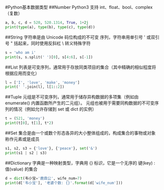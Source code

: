 #Python基本数据类型
##Number
Python3 支持 int、float、bool、complex（复数）
```python
a, b, c, d = 520, 520.1314, True, 1+2j
print(type(a), type(b), type(c), type(d))
```
##String
字符串是由 Unicode 码位构成的不可变 序列，字符串用单引号 ' 或双引号 " 括起来，同时使用反斜杠 \ 转义特殊字符
```python
s = 'who am i'
print(s, s.split(' ')[0], s[4:6], s[-1])
```
##List
列表是可变序列，通常用于存放同类项目的集合（其中精确的相似程度将根据应用而变化）
```python
l = ['I', 'love', 'make', 'money']
print(' '.join(l), l[1::2])
```
##Tuple
元组是不可变序列，通常用于储存异构数据的多项集（例如由 enumerate() 内置函数所产生的二元组）。 
元组也被用于需要同构数据的不可变序列的情况（例如允许存储到 set 或 dict 的实例）
```python
t = (521, 'money')
print(t[0], t[1], t*2)
```
##Set
集合是由一个或数个形态各异的大小整体组成的，构成集合的事物或对象称作元素或是成员
```python
s1, s2, s3 = {'love'}, {'peace'}, set('&')
print(s1 | s2 | s3)
```
##Dictionary
字典是一种映射类型，字典用 {} 标识，它是一个无序的 键(key) : 值(value) 的集合
```python
d = dict(韦小宝='鹿鼎公', wife_num=7)
print(d['韦小宝'], '老婆个数: {}'.format(d['wife_num']))
```
